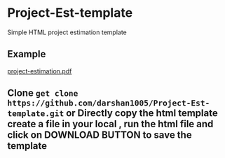 # Project-Est-template
Simple HTML project estimation template
## Example
[project-estimation.pdf](https://github.com/user-attachments/files/20436528/project-estimation.pdf)

## Clone `get clone https://github.com/darshan1005/Project-Est-template.git` or Directly copy the html template create a file in your local , run the html file and click on DOWNLOAD BUTTON to save the template
